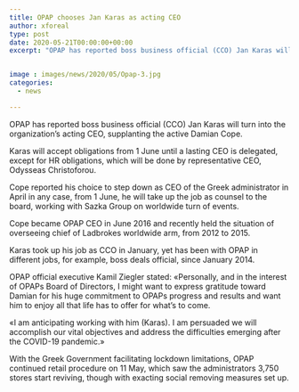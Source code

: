 ```yaml
---
title: OPAP chooses Jan Karas as acting CEO
author: xforeal 
type: post
date: 2020-05-21T00:00:00+00:00
excerpt: "OPAP has reported boss business official (CCO) Jan Karas will turn into the organization's acting CEO, supplanting the active Damian Cope "


image : images/news/2020/05/Opap-3.jpg
categories:
  - news

---
```

OPAP has reported boss business official (CCO) Jan Karas will turn into the organization&#8217;s acting CEO, supplanting the active Damian Cope. 

Karas will accept obligations from 1 June until a lasting CEO is delegated, except for HR obligations, which will be done by representative CEO, Odysseas Christoforou. 

Cope reported his choice to step down as CEO of the Greek administrator in April in any case, from 1 June, he will take up the job as counsel to the board, working with Sazka Group on worldwide turn of events. 

Cope became OPAP CEO in June 2016 and recently held the situation of overseeing chief of Ladbrokes worldwide arm, from 2012 to 2015. 

Karas took up his job as CCO in January, yet has been with OPAP in different jobs, for example, boss deals official, since January 2014. 

OPAP official executive Kamil Ziegler stated: &#171;Personally, and in the interest of OPAPs Board of Directors, I might want to express gratitude toward Damian for his huge commitment to OPAPs progress and results and want him to enjoy all that life has to offer for what&#8217;s to come. 

&#171;I am anticipating working with him (Karas). I am persuaded we will accomplish our vital objectives and address the difficulties emerging after the COVID-19 pandemic.&#187; 

With the Greek Government facilitating lockdown limitations, OPAP continued retail procedure on 11 May, which saw the administrators 3,750 stores start reviving, though with exacting social removing measures set up.